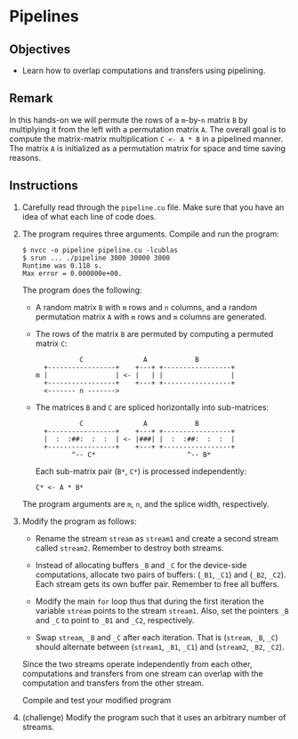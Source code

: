 # Pipelines

## Objectives

 - Learn how to overlap computations and transfers using pipelining.

## Remark

In this hands-on we will permute the rows of a `m`-by-`n` matrix `B` by
multiplying it from the left with a permutation matrix `A`. The overall goal is
to compute the matrix-matrix multiplication `C <- A * B` in a pipelined manner.
The matrix `A` is initialized as a permutation matrix for space and time saving
reasons.
 
## Instructions

 1. Carefully read through the `pipeline.cu` file. Make sure that you have an
    idea of what each line of code does.

 2. The program requires three arguments. Compile and run the program:
 
    ```
    $ nvcc -o pipeline pipeline.cu -lcublas
    $ srun ... ./pipeline 3000 30000 3000
    Runtime was 0.118 s.
    Max error = 0.000000e+00.
    ```
    
    The program does the following:
     
     - A random matrix `B` with `m` rows and `n` columns, and a random 
       permutation matrix `A` with `m` rows and `m` columns are generated.
       
     - The rows of the matrix `B` are permuted by computing a permuted matrix
       `C`:
       
       ```
                  C               A            B
         +-----------------+    +---+ +-----------------+
       m |                 | <- |   | |                 |
         +-----------------+    +---+ +-----------------+ 
         <------- n ------->
       ```
       
     - The matrices `B` and `C` are spliced horizontally into sub-matrices:
     
       ```
                  C               A            B
         +-----------------+    +---+ +-----------------+
         |  :  :##:  :  :  | <- |###| |  :  :##:  :  :  |
         +-----------------+    +---+ +-----------------+ 
                ^-- C*                       ^-- B*
       ```
       
       Each sub-matrix pair (`B*`, `C*`) is processed independently:
       
       ```
       C* <- A * B*
       ```
    
    The program arguments are `m`, `n`, and the splice width, respectively.

 3. Modify the program as follows:
 
     - Rename the stream `stream` as `stream1` and create a second stream called
       `stream2`. Remember to destroy both streams.
    
     - Instead of allocating buffers `_B` and `_C` for the device-side
       computations, allocate two pairs of buffers: (`_B1`, `_C1`) and
       (`_B2`, `_C2`). Each stream gets its own buffer pair. Remember to free
       all buffers.
    
     - Modify the main `for` loop thus that during the first iteration the
       variable `stream` points to the stream `stream1`. Also, set the pointers
       `_B` and `_C` to point to `_B1` and `_C2`, respectively.
    
     - Swap `stream`, `_B` and `_C` after each iteration. That is (`stream`,
       `_B`, `_C`) should alternate between (`stream1`, `_B1`, `_C1`) and
       (`stream2`, `_B2`, `_C2`).
    
    Since the two streams operate independently from each other, computations and
    transfers from one stream can overlap with the computation and transfers from
    the other stream.
    
    Compile and test your modified program

 4. (challenge) Modify the program such that it uses an arbitrary number of
    streams.
